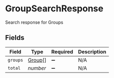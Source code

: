 # GroupSearchResponse

Search response for Groups


## Fields

| Field                                   | Type                                    | Required                                | Description                             |
| --------------------------------------- | --------------------------------------- | --------------------------------------- | --------------------------------------- |
| `groups`                                | [Group](../../models/shared/group.md)[] | :heavy_minus_sign:                      | N/A                                     |
| `total`                                 | *number*                                | :heavy_minus_sign:                      | N/A                                     |